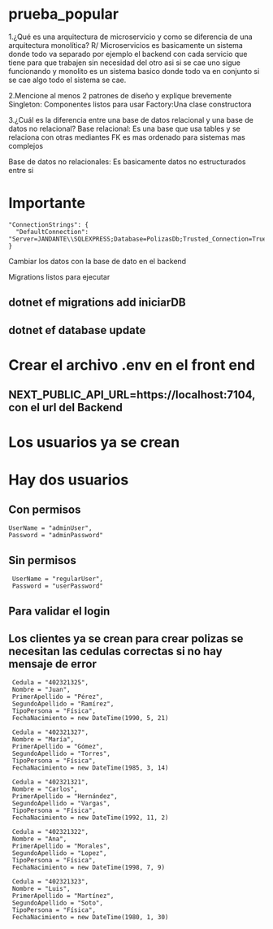# prueba_popular
1.¿Qué es una arquitectura de microservicio y como se diferencia de una arquitectura monolítica?
R/ Microservicios es basicamente un sistema donde todo va separado por ejemplo el backend con cada servicio que tiene para que trabajen sin necesidad del otro asi si se cae uno sigue funcionando y monolito es un sistema basico donde todo va en conjunto si se cae algo todo el sistema se cae.

2.Mencione al menos 2 patrones de diseño y explique brevemente
Singleton: Componentes listos para usar
Factory:Una clase constructora

3.¿Cuál es la diferencia entre una base de datos relacional y una base de datos no relacional?
Base relacional: Es una base que usa tables y se relaciona con otras mediantes FK es mas ordenado para sistemas mas complejos

Base de datos no relacionales: Es basicamente datos no estructurados entre si 

# Importante 

    "ConnectionStrings": {
      "DefaultConnection": "Server=JANDANTE\\SQLEXPRESS;Database=PolizasDb;Trusted_Connection=True;TrustServerCertificate=True;"
    }

Cambiar los datos con la base de dato en el backend

Migrations listos para ejecutar 

## dotnet ef migrations add iniciarDB
## dotnet ef database update

# Crear el archivo .env en el front end 
## NEXT_PUBLIC_API_URL=https://localhost:7104, con el url del Backend

# Los usuarios ya se crean 
# Hay dos usuarios 
## Con permisos 

    UserName = "adminUser",
    Password = "adminPassword"
  
## Sin permisos 

     UserName = "regularUser",
     Password = "userPassword"
   
## Para validar el login

## Los clientes ya se crean para crear polizas se necesitan las cedulas correctas si no hay mensaje de error

     Cedula = "402321325",
     Nombre = "Juan",
     PrimerApellido = "Pérez",
     SegundoApellido = "Ramírez",
     TipoPersona = "Física",
     FechaNacimiento = new DateTime(1990, 5, 21)

     Cedula = "402321327",
     Nombre = "María",
     PrimerApellido = "Gómez",
     SegundoApellido = "Torres",
     TipoPersona = "Física",
     FechaNacimiento = new DateTime(1985, 3, 14)

     Cedula = "402321321",
     Nombre = "Carlos",
     PrimerApellido = "Hernández",
     SegundoApellido = "Vargas",
     TipoPersona = "Física",
     FechaNacimiento = new DateTime(1992, 11, 2)
 
     Cedula = "402321322",
     Nombre = "Ana",
     PrimerApellido = "Morales",
     SegundoApellido = "Lopez",
     TipoPersona = "Física",
     FechaNacimiento = new DateTime(1998, 7, 9)

     Cedula = "402321323",
     Nombre = "Luis",
     PrimerApellido = "Martínez",
     SegundoApellido = "Soto",
     TipoPersona = "Física",
     FechaNacimiento = new DateTime(1980, 1, 30)
